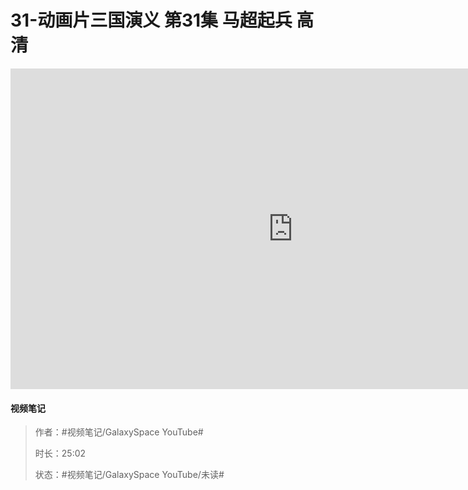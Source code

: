 # 31-动画片三国演义 第31集 马超起兵 高清

<iframe sandbox="allow-top-navigation-by-user-activation allow-same-origin allow-forms allow-scripts allow-popups" src="https://www.youtube.com/embed/17CZMB29EGA" data-src="" border="0" frameborder="no" framespacing="0" allowfullscreen="true" style="height: 513px; width: 903px; pointer-events: none;"></iframe>

#### <span data-type="text" style="text-shadow: 1px 1px var(--b3-theme-surface-lighter), 2px 2px var(--b3-theme-surface-lighter), 3px 3px var(--b3-theme-surface-lighter), 4px 4px var(--b3-theme-surface-lighter);">视频笔记</span>

> 作者：#视频笔记/GalaxySpace YouTube#​
>
> 时长：25:02
>
> 状态：#视频笔记/GalaxySpace YouTube/未读#​

‍
